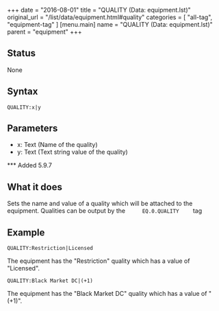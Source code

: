 +++
date = "2016-08-01"
title = "QUALITY (Data: equipment.lst)"
original_url = "/list/data/equipment.html#quality"
categories = [ "all-tag", "equipment-tag" ]
[menu.main]
    name = "QUALITY (Data: equipment.lst)"
    parent = "equipment"
+++

## Status

None

## Syntax

`QUALITY:x|y`

## Parameters

-   x: Text (Name of the quality)
-   y: Text (Text string value of the quality)



<span id="quality"></span> \*\*\* Added 5.9.7

What it does
------------

Sets the name and value of a quality which will be attached to the
equipment. Qualities can be output by the `      EQ.0.QUALITY     ` tag

Example
-------

`QUALITY:Restriction|Licensed`

The equipment has the "Restriction" quality which has a value of
"Licensed".

`QUALITY:Black Market DC|(+1)`

The equipment has the "Black Market DC" quality which has a value of
"(+1)".

